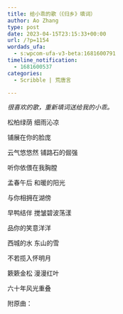```yaml
---
title: 给小乖的歌（《归乡》填词）
author: Ao Zhang
type: post
date: 2023-04-15T23:15:33+00:00
url: /?p=1154
wordads_ufa:
  - s:wpcom-ufa-v3-beta:1681600791
timeline_notification:
  - 1681600537
categories:
  - Scribble | 荒唐言

---
```

_很喜欢的歌，重新填词送给我的小乖。_



松柏绿荫 细雨沁凉

铺展在你的脸庞

云气悠悠然 铺路石的倔强

听你依偎在我胸膛



孟春午后 和暖的阳光

与你相拥在湖傍

早鸭结伴 搅皱碧波荡漾

品你的笑意洋洋



西城的水 东山的雪

不若揽入怀明月

簌簌金松 漫漫红叶

六十年风光重叠



附原曲：<figure class="wp-block-embed is-type-video is-provider-youtube wp-block-embed-youtube wp-embed-aspect-4-3 wp-has-aspect-ratio">

<div class="wp-block-embed__wrapper">
  <div class="embed-youtube">
  </div>
</div></figure>
